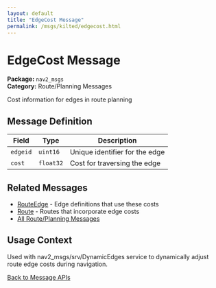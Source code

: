 ```yaml
---
layout: default
title: "EdgeCost Message"
permalink: /msgs/kilted/edgecost.html
---
```


# EdgeCost Message

**Package:** `nav2_msgs`  
**Category:** Route/Planning Messages

Cost information for edges in route planning

## Message Definition

| Field | Type | Description |
|-------|------|-------------|
| `edgeid` | `uint16` | Unique identifier for the edge |
| `cost` | `float32` | Cost for traversing the edge |

## Related Messages

- [RouteEdge](/msgs/kilted/routeedge.html) - Edge definitions that use these costs
- [Route](/msgs/kilted/route.html) - Routes that incorporate edge costs
- [All Route/Planning Messages](/msgs/kilted/index.html#route-planning-messages)

## Usage Context

Used with nav2_msgs/srv/DynamicEdges service to dynamically adjust route edge costs during navigation.

[Back to Message APIs](/msgs/kilted/)
